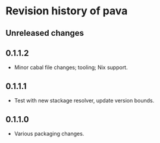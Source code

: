 
# Revision history of pava


## Unreleased changes


## 0.1.1.2

-   Minor cabal file changes; tooling; Nix support.


## 0.1.1.1

-   Test with new stackage resolver, update version bounds.


## 0.1.1.0

-   Various packaging changes.

